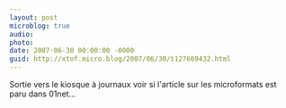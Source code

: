 ```yaml
---
layout: post
microblog: true
audio: 
photo: 
date: 2007-06-30 00:00:00 -0000
guid: http://xtof.micro.blog/2007/06/30/t127669432.html
---
```

Sortie vers le kiosque à journaux voir si l'article sur les microformats est paru dans 01net...
